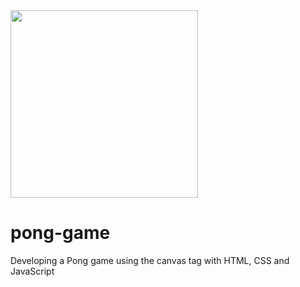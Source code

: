 <img src="https://raw.githubusercontent.com/Carlos-93/pong-game-map/main/assets/images/JavaScript.png" width="300">

# pong-game
 Developing a Pong game using the canvas tag with HTML, CSS and JavaScript

